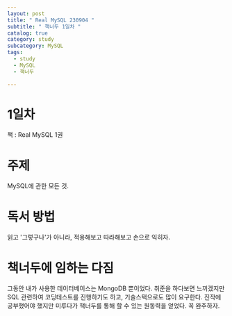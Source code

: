 ```yaml
---
layout: post
title: " Real MySQL 230904 "
subtitle: " 책너두 1일차 "
catalog: true
category: study
subcategory: MySQL
tags:
  - study
  - MySQL
  - 책너두

---
```


# 1일차

책 : Real MySQL 1권

# 주제

MySQL에 관한 모든 것.

# 독서 방법

읽고 '그렇구나'가 아니라, 적용해보고 따라해보고 손으로 익히자.

# 책너두에 임하는 다짐

그동안 내가 사용한 데이터베이스는 MongoDB 뿐이었다. 취준을 하다보면 느끼겠지만 SQL 관련하여 코딩테스트를 진행하기도 하고, 기술스택으로도 많이 요구한다. 진작에 공부했어야 했지만 미루다가 책너두를 통해 할 수 있는 원동력을 얻었다. 꼭 완주하자.